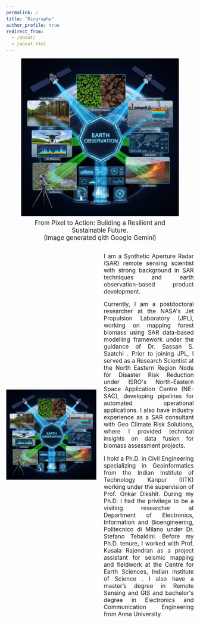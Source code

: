 ```yaml
---
permalink: /
title: "Biography"
author_profile: true
redirect_from: 
  - /about/
  - /about.html
---
```


<figure style="display: flex; flex-direction: column; align-items: center;">
  <img src="images/gemini_about.jpg" alt="My cool image" style="max-width: 100%; height: auto;">
  <figcaption style="font-size: 1.2em; text-align: center; margin-top: 0.5em;">
    From Pixel to Action: Building a Resilient and Sustainable Future.<br>
    (Image generated qith Google Gemini)
  </figcaption>
</figure>


<div style="display: flex; align-items: center; gap: 20px;">
  <div style="flex: 1;">
    <img src="images/gemini_about.jpg" alt="My Image" style="max-width: 100%; height: auto;">
  </div>
  <div style="flex: 1; font-size: 1.1em; text-align: justify;">
    <p>
      I am a Synthetic Aperture Radar (SAR) remote sensing scientist with strong background in SAR techniques and earth observation-based product development. 
    </p>
    <p>
      Currently, I am a postdoctoral researcher at the NASA's Jet Propulsion Laboratory (JPL), working on mapping forest biomass using SAR data-based modelling framework under the guidance of Dr. Sassan S. Saatchi . Prior to joining JPL, I served as a Research Scientist at the North Eastern Region Node for Disaster Risk Reduction under ISRO's North-Eastern Space Application Centre (NE-SAC), developing pipelines for automated operational applications. I also have industry experience as a SAR consultant with Geo Climate Risk Solutions, where I provided technical insights on data fusion for biomass assessment projects.
    </p>
    <p>
      I hold a Ph.D. in Civil Engineering specializing in Geoinformatics from the Indian Institute of Technology Kanpur (IITK) working under the supervision of Prof. Onkar Dikshit. During my Ph.D. I had the privilege to be a visiting researcher at Department of Electronics, Information and Bioengineering, Politecnico di Milano under Dr. Stefano Tebaldini. Before my Ph.D. tenure, I worked with Prof. Kusala Rajendran as a project assistant for seismic mapping and fieldwork at the Centre for Earth Sciences, Indian Institute of Science . I also have a  master’s degree in Remote Sensing and GIS and bachelor's degree in Electronics and Communication Engineering from Anna University.  
    </p>
  </div>
</div>
